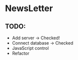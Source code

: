 # NewsLetter

## TODO:
* Add server -> Checked!
* Connect database -> Checked
* JavaScript control
* Refactor
